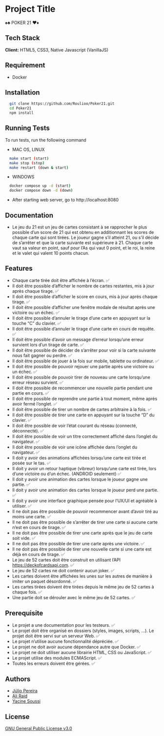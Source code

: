 # Project Title

♠️♣️ POKER 21 ♥️♦️

## Tech Stack

**Client:** HTML5, CSS3, Native Javascript (VanillaJS)

## Requirement

- Docker

## Installation

```bash
  git clone https://github.com/Roulioo/Poker21.git
  cd Poker21
  npm install
```

## Running Tests

To run tests, run the following command

- MAC OS, LINUX

```bash
  make start (start)
  make stop (stop)
  make restart (down & start)
```

- WINDOWS

```bash
  docker compose up -d (start)
  docker compose down -d (down)
```

- After starting web server, go to http://localhost:8080

## Documentation

- Le jeu du 21 est un jeu de cartes consistant à se rapprocher le plus possible d’un score de 21 qui est obtenu en additionnant les scores de chaque carte qui sont tirées. Le joueur gagne s’il atteint 21, ou s’il décide de s’arrêter et que la carte suivante est supérieure à 21. Chaque carte vaut sa valeur en point, sauf pour l’As qui vaut 0 point, et le roi, la reine et le valet qui valent 10 points chacun.

## Features

- Chaque carte tirée doit être affichée à l’écran. ✅
- Il doit être possible d’afficher le nombre de cartes restantes, mis à jour après chaque tirage. ✅
- Il doit être possible d’afficher le score en cours, mis à jour après chaque tirage. ✅
- Il doit être possible d’afficher une fenêtre modale de résultat après une victoire ou un échec. ✅
- Il doit être possible d’annuler le tirage d’une carte en appuyant sur la touche “C” du clavier. ✅
- Il doit être possible d’annuler le tirage d’une carte en cours de requête. ✅
- Il doit être possible d’avoir un message d’erreur lorsqu’une erreur survient lors d’un tirage de carte. ✅
- Il doit être possible de décider de s’arrêter pour voir si la carte suivante nous fait gagner ou perdre. ✅
- Il doit être possible de jouer à la fois sur mobile, tablette ou ordinateur. ✅
- Il doit être possible de pouvoir rejouer une partie après une victoire ou un échec. ✅
- Il doit être possible de pouvoir tirer de nouveau une carte lorsqu’une erreur réseau survient. ✅
- Il doit être possible de recommencer une nouvelle partie pendant une partie en cours. ✅
- Il doit être possible de reprendre une partie à tout moment, même après avoir fermé l’onglet. ✅
- Il doit être possible de tirer un nombre de cartes arbitraire à la fois. ✅
- Il doit être possible de tirer une carte en appuyant sur la touche “D” du clavier. ✅
- Il doit être possible de voir l’état courant du réseau (connecté, déconnecté). ✅
- Il doit être possible de voir un titre correctement affiché dans l’onglet du navigateur. ✅
- Il doit être possible de voir une icône affichée dans l’onglet du navigateur. ✅
- Il doit y avoir des animations affichées lorsqu’une carte est tirée et posée sur le tas. ✅
- Il doit y avoir un retour haptique (vibreur) lorsqu’une carte est tirée, lors d’une victoire ou d’un échec. (ANDROID seulement) ✅
- Il doit y avoir une animation des cartes lorsque le joueur gagne une partie. ✅
- Il doit y avoir une animation des cartes lorsque le joueur perd une partie. ✅
- Il doit y avoir une interface graphique pensée pour l’UX/UI et agréable à utiliser. ✅
- Il ne doit pas être possible de pouvoir recommencer avant d’avoir tiré au moins une carte. ✅
- Il ne doit pas être possible de s’arrêter de tirer une carte si aucune carte n’est en cours de tirage. ✅
- Il ne doit pas être possible de tirer une carte après que le jeu de carte soit vide. ✅
- Il ne doit pas être possible de tirer une carte après une victoire. ✅
- Il ne doit pas être possible de tirer une nouvelle carte si une carte est déjà en cours de tirage. ✅
- Le jeu de 52 cartes doit être construit en utilisant l’API https://deckofcardsapi.com. ✅
- Le jeu de 52 cartes ne doit contenir aucun joker. ✅
- Les cartes doivent être affichées les unes sur les autres de manière à imiter un paquet désordonné. ✅
- Les cartes tirées doivent être tirées depuis le même jeu de 52 cartes à chaque fois. ✅
- Une partie doit se dérouler avec le même jeu de 52 cartes. ✅
## Prerequisite

- Le projet a une documentation pour les testeurs. ✅
- Le projet doit être organisé en dossiers (styles, images, scripts, ...). Le projet doit être servi sur un serveur Web. ✅
- Le projet n’utilise aucune fonctionnalité dépréciée. ✅
- Le projet ne doit avoir aucune dépendance autre que Docker. ✅
- Le projet ne doit utiliser aucune librairie HTML, CSS ou JavaScript. ✅
- Le projet utilise des modules ECMAScript. ✅
- Toutes les erreurs doivent être gérées. ✅
## Authors

- [Júlio Pereira](https://github.com/Roulioo)
- [Ali Raid](https://github.com/alilou-dev)
- [Yacine Soussi](https://github.com/YacineSoussi)

## License

[GNU General Public License v3.0](https://choosealicense.com/licenses/gpl-3.0/)
